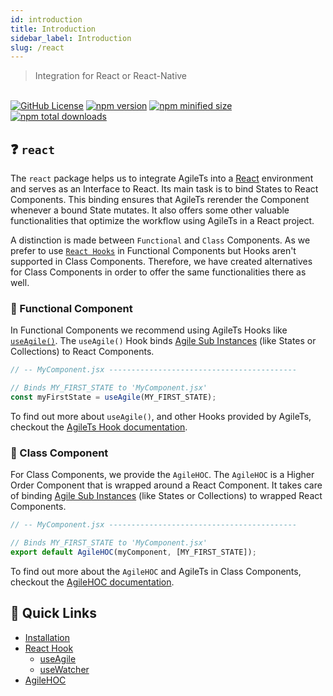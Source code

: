 ```yaml
---
id: introduction
title: Introduction
sidebar_label: Introduction
slug: /react
---
```


> Integration for React or React-Native

 <br />

 <a href="https://github.com/agile-ts/agile">
  <img src="https://img.shields.io/github/license/agile-ts/agile.svg?label=license&style=flat&colorA=293140&colorB=4a4872" alt="GitHub License"/></a>
<a href="https://npm.im/@agile-ts/react">
  <img src="https://img.shields.io/npm/v/@agile-ts/react.svg?label=npm&style=flat&colorA=293140&colorB=4a4872" alt="npm version"/></a>
<a href="https://npm.im/@agile-ts/react">
  <img src="https://img.shields.io/bundlephobia/min/@agile-ts/react.svg?label=minified%20size&style=flat&colorA=293140&colorB=4a4872" alt="npm minified size"/></a>
<a href="https://npm.im/@agile-ts/react">
  <img src="https://img.shields.io/npm/dt/@agile-ts/react.svg?label=downloads&style=flat&colorA=293140&colorB=4a4872" alt="npm total downloads"/></a>

## ❓ `react`

The `react` package helps us to integrate AgileTs into a [React](https://reactjs.org/) environment
and serves as an Interface to React.
Its main task is to bind States to React Components.
This binding ensures that AgileTs rerender the Component whenever a bound State mutates.
It also offers some other valuable functionalities 
that optimize the workflow using AgileTs in a React project.

A distinction is made between `Functional` and `Class` Components.
As we prefer to use [`React Hooks`](https://reactjs.org/docs/hooks-intro.html) in Functional Components
but Hooks aren't supported in Class Components.
Therefore, we have created alternatives for Class Components 
in order to offer the same functionalities there as well.

### 🐆 Functional Component

In Functional Components we recommend using AgileTs Hooks like [`useAgile()`](api/Hooks.md#useagile).
The `useAgile()` Hook binds [Agile Sub Instances](../../main/Introduction.md#agile-sub-instance) 
(like States or Collections) to React Components.
```ts
// -- MyComponent.jsx ------------------------------------------

// Binds MY_FIRST_STATE to 'MyComponent.jsx'
const myFirstState = useAgile(MY_FIRST_STATE);
```
To find out more about `useAgile()`, and other Hooks provided by AgileTs,
checkout the [AgileTs Hook documentation](api/Hooks.md).

### 🦖 Class Component

For Class Components, we provide the `AgileHOC`.
The `AgileHOC` is a Higher Order Component that is wrapped around a React Component.
It takes care of binding [Agile Sub Instances](../../main/Introduction.md#agile-sub-instance) 
(like States or Collections) to wrapped React Components.
```ts
// -- MyComponent.jsx ------------------------------------------

// Binds MY_FIRST_STATE to 'MyComponent.jsx'
export default AgileHOC(myComponent, [MY_FIRST_STATE]);
```
To find out more about the `AgileHOC` and AgileTs in Class Components,
checkout the [AgileHOC documentation](api/AgileHoc.md).

## 🚀 Quick Links
- [Installation](./Installation.md)
- [React Hook](api/Hooks.md)
  - [useAgile](api/Hooks.md#useagile)
  - [useWatcher](api/Hooks.md#usewatcher)
- [AgileHOC](api/AgileHoc.md)
